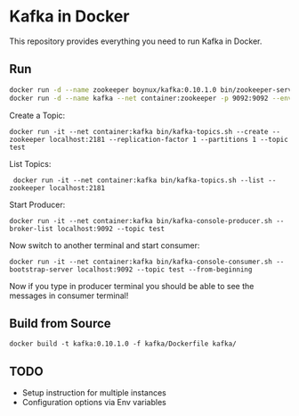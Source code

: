 Kafka in Docker
===

This repository provides everything you need to run Kafka in Docker.

Run
---

```bash
docker run -d --name zookeeper boynux/kafka:0.10.1.0 bin/zookeeper-server-start.sh config/zookeeper.properties
docker run -d --name kafka --net container:zookeeper -p 9092:9092 --env ADVERTISED_HOST=0.0.0.0 --env ADVERTISED_PORT=9092 boynux/kafka:0.10.1.0 bin/kafka-server-start.sh config/server.properties
```

Create a Topic: 

    docker run -it --net container:kafka bin/kafka-topics.sh --create --zookeeper localhost:2181 --replication-factor 1 --partitions 1 --topic test

List Topics:

     docker run -it --net container:kafka bin/kafka-topics.sh --list --zookeeper localhost:2181

Start Producer:

    docker run -it --net container:kafka bin/kafka-console-producer.sh --broker-list localhost:9092 --topic test

Now switch to another terminal and start consumer:

    docker run -it --net container:kafka bin/kafka-console-consumer.sh --bootstrap-server localhost:9092 --topic test --from-beginning

Now if you type in producer terminal you should be able to see the messages in consumer terminal!

Build from Source
---

    docker build -t kafka:0.10.1.0 -f kafka/Dockerfile kafka/

TODO
---

* Setup instruction for multiple instances
* Configuration options via Env variables

